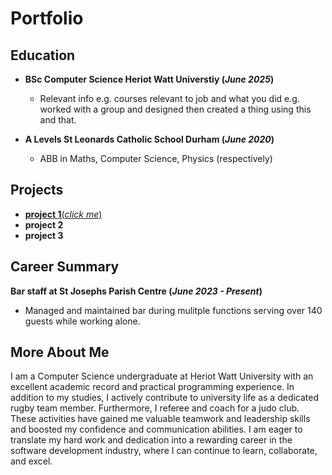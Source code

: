 # Portfolio

## Education 
- **BSc Computer Science Heriot Watt Universtiy (_June 2025_)**
  - Relevant info e.g. courses relevant to job and what you did e.g. worked with a group and designed then created a thing using this and that.

- **A Levels St Leonards Catholic School Durham (_June 2020_)**
  - ABB in Maths, Computer Science, Physics (respectively)

## Projects  
- [**project 1**(*click me*)](project-1.md)
- **project 2**
- **project 3**

## Career Summary
**Bar staff at St Josephs Parish Centre (_June 2023 - Present_)** 
- Managed and maintained bar during mulitple functions serving over 140 guests while working alone. 

## More About Me
I am a Computer Science undergraduate at Heriot Watt University with an excellent academic record and practical programming experience. In addition to my studies, I actively contribute to university life as a dedicated rugby team member. Furthermore, I referee and coach for a judo club. These activities have gained me valuable teamwork and leadership skills and boosted my confidence and communication abilities. I am eager to translate my hard work and dedication into a rewarding career in the software development industry, where I can continue to learn, collaborate, and excel.

